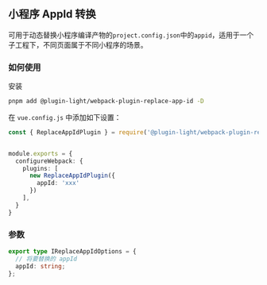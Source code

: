 ## 小程序 AppId 转换

可用于动态替换小程序编译产物的`project.config.json`中的`appid`，适用于一个子工程下，不同页面属于不同小程序的场景。

### 如何使用

安装

```bash
pnpm add @plugin-light/webpack-plugin-replace-app-id -D
```

在 `vue.config.js` 中添加如下设置：

```ts
const { ReplaceAppIdPlugin } = require('@plugin-light/webpack-plugin-replace-app-id');


module.exports = {
  configureWebpack: {
    plugins: [
      new ReplaceAppIdPlugin({
        appId: 'xxx'
      })
    ],
  }
}
```

### 参数

```ts
export type IReplaceAppIdOptions = {
  // 将要替换的 appId
  appId: string;
};
```
